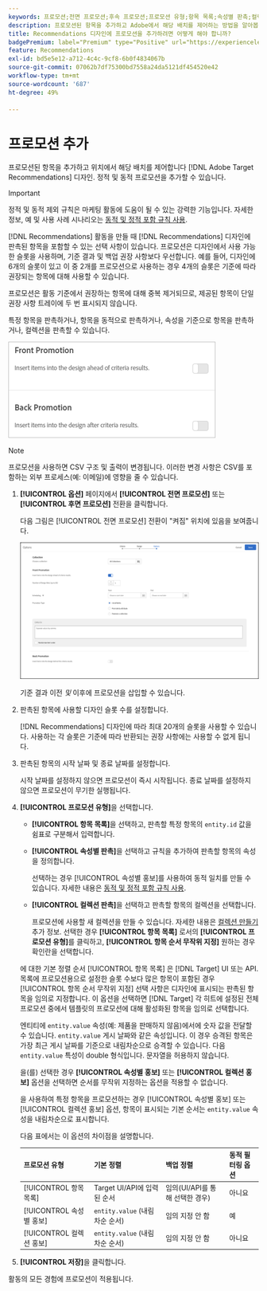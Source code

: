 ```yaml
---
keywords: 프로모션;전면 프로모션;후속 프로모션;프로모션 유형;항목 목록;속성별 판촉;컬렉션 판촉
description: 프로모션된 항목을 추가하고 Adobe에서 해당 배치를 제어하는 방법을 알아봅니다 [!DNL Target] Recommendations 디자인. 정적 및 동적 프로모션을 추가할 수 있습니다.
title: Recommendations 디자인에 프로모션을 추가하려면 어떻게 해야 합니까?
badgePremium: label="Premium" type="Positive" url="https://experienceleague.adobe.com/docs/target/using/introduction/intro.html?lang=en#premium newtab=true" tooltip="See what's included in Target Premium."
feature: Recommendations
exl-id: bd5e5e12-a712-4c4c-9cf8-6b0f4834067b
source-git-commit: 07062b7df75300bd7558a24da5121df454520e42
workflow-type: tm+mt
source-wordcount: '687'
ht-degree: 49%

---
```


# 프로모션 추가

프로모션된 항목을 추가하고 위치에서 해당 배치를 제어합니다 [!DNL Adobe Target Recommendations] 디자인. 정적 및 동적 프로모션을 추가할 수 있습니다.

>[!IMPORTANT]
>
>정적 및 동적 제외 규칙은 마케팅 활동에 도움이 될 수 있는 강력한 기능입니다. 자세한 정보, 예 및 사용 사례 시나리오는 [동적 및 정적 포함 규칙 사용](/help/main/c-recommendations/c-algorithms/use-dynamic-and-static-inclusion-rules.md#concept_4CB5C0FA705D4E449BD0B37B3D987F9F).

[!DNL Recommendations] 활동을 만들 때 [!DNL Recommendations] 디자인에 판촉된 항목을 포함할 수 있는 선택 사항이 있습니다. 프로모션은 디자인에서 사용 가능한 슬롯을 사용하며, 기준 결과 및 백업 권장 사항보다 우선합니다. 예를 들어, 디자인에 6개의 슬롯이 있고 이 중 2개를 프로모션으로 사용하는 경우 4개의 슬롯은 기준에 따라 권장되는 항목에 대해 사용할 수 있습니다.

프로모션은 활동 기준에서 권장하는 항목에 대해 중복 제거되므로, 제공된 항목이 단일 권장 사항 트레이에 두 번 표시되지 않습니다.

특정 항목을 판촉하거나, 항목을 동적으로 판촉하거나, 속성을 기준으로 항목을 판촉하거나, 컬렉션을 판촉할 수 있습니다.

![[!UICONTROL 전면 프로모션] 및 [!UICONTROL 후속 프로모션] 옵션 [!DNL Target] UI](assets/add_promotion_toggles.png)

>[!NOTE]
>
>프로모션을 사용하면 CSV 구조 및 출력이 변경됩니다. 이러한 변경 사항은 CSV를 포함하는 외부 프로세스(예: 이메일)에 영향을 줄 수 있습니다.

1. **[!UICONTROL 옵션]** 페이지에서 **[!UICONTROL 전면 프로모션]** 또는 **[!UICONTROL 후면 프로모션]** 전환을 클릭합니다.

   다음 그림은 [!UICONTROL 전면 프로모션] 전환이 &quot;켜짐&quot; 위치에 있음을 보여줍니다.

   ![전면 프로모션 옵션 추가](/help/main/c-recommendations/t-create-recs-activity/assets/add_promotion_front.png)

   기준 결과 이전 *및* 이후에 프로모션을 삽입할 수 있습니다.

1. 판촉된 항목에 사용할 디자인 슬롯 수를 설정합니다.

   [!DNL Recommendations] 디자인에 따라 최대 20개의 슬롯을 사용할 수 있습니다. 사용하는 각 슬롯은 기준에 따라 반환되는 권장 사항에는 사용할 수 없게 됩니다.

1. 판촉된 항목의 시작 날짜 및 종료 날짜를 설정합니다.

   시작 날짜를 설정하지 않으면 프로모션이 즉시 시작됩니다. 종료 날짜를 설정하지 않으면 프로모션이 무기한 실행됩니다.

1. **[!UICONTROL 프로모션 유형]**&#x200B;을 선택합니다.

   * **[!UICONTROL 항목 목록]**&#x200B;을 선택하고, 판촉할 특정 항목의 `entity.id` 값을 쉼표로 구분해서 입력합니다.

   * **[!UICONTROL 속성별 판촉]**&#x200B;을 선택하고 규칙을 추가하여 판촉할 항목의 속성을 정의합니다.

      선택하는 경우 [!UICONTROL 속성별 홍보]를 사용하여 동적 일치를 만들 수 있습니다. 자세한 내용은 [동적 및 정적 포함 규칙 사용](/help/main/c-recommendations/c-algorithms/use-dynamic-and-static-inclusion-rules.md#concept_4CB5C0FA705D4E449BD0B37B3D987F9F).

   * **[!UICONTROL 컬렉션 판촉]**&#x200B;을 선택하고 판촉할 항목의 컬렉션을 선택합니다.

      프로모션에 사용할 새 컬렉션을 만들 수 있습니다. 자세한 내용은 [컬렉션 만들기](/help/main/c-recommendations/c-products/collections.md#task_1256DFF6842141FCAADD9E1428EF7F08) 추가 정보.
   선택한 경우 **[!UICONTROL 항목 목록]** 로서의 **[!UICONTROL 프로모션 유형]**&#x200B;를 클릭하고, **[!UICONTROL 항목 순서 무작위 지정]** 원하는 경우 확인란을 선택합니다.

   에 대한 기본 정렬 순서 [!UICONTROL 항목 목록] 은 [!DNL Target] UI 또는 API. 목록에 프로모션용으로 설정한 슬롯 수보다 많은 항목이 포함된 경우 [!UICONTROL 항목 순서 무작위 지정] 선택 사항은 디자인에 표시되는 판촉된 항목을 임의로 지정합니다. 이 옵션을 선택하면 [!DNL Target] 각 히트에 설정된 전체 프로모션 중에서 템플릿의 프로모션에 대해 활성화된 항목을 임의로 선택합니다.

   엔티티에 `entity.value` 속성(예: 제품을 판매하지 않음)에서에 숫자 값을 전달할 수 있습니다. `entity.value` 게시 날짜와 같은 속성입니다. 이 경우 승격된 항목은 가장 최근 게시 날짜를 기준으로 내림차순으로 승격할 수 있습니다. 다음 `entity.value` 특성이 double 형식입니다. 문자열을 허용하지 않습니다.

   을(를) 선택한 경우 **[!UICONTROL 속성별 홍보]** 또는 **[!UICONTROL 컬렉션 홍보]** 옵션을 선택하면 순서를 무작위 지정하는 옵션을 적용할 수 없습니다.

   을 사용하여 특정 항목을 프로모션하는 경우 [!UICONTROL 속성별 홍보] 또는 [!UICONTROL 컬렉션 홍보] 옵션, 항목이 표시되는 기본 순서는 `entity.value` 속성을 내림차순으로 표시합니다.

   다음 표에서는 이 옵션의 차이점을 설명합니다.

   | 프로모션 유형 | 기본 정렬 | 백업 정렬 | 동적 필터링 옵션 |
   | --- | --- | --- | --- |
   | [!UICONTROL 항목 목록] | Target UI/API에 입력된 순서 | 임의(UI/API를 통해 선택한 경우) | 아니요 |
   | [!UICONTROL 속성별 홍보] | `entity.value` (내림차순 순서) | 임의 지정 안 함 | 예 |
   | [!UICONTROL 컬렉션 홍보] | `entity.value` (내림차순 순서) | 임의 지정 안 함 | 아니요 |

1. **[!UICONTROL 저장]**&#x200B;을 클릭합니다.

활동의 모든 경험에 프로모션이 적용됩니다.

